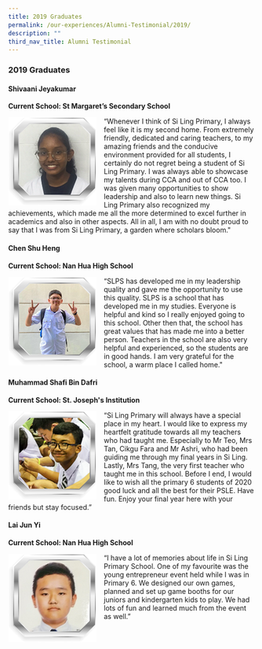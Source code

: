 ```yaml
---
title: 2019 Graduates
permalink: /our-experiences/Alumni-Testimonial/2019/
description: ""
third_nav_title: Alumni Testimonial
---
```

### 2019 Graduates

#### Shivaani Jeyakumar
**Current School: St Margaret’s Secondary School**

<img src="/images/at11.png" style="width:180px;height:180px;margin-right:15px;" align = "left"> “Whenever I think of Si Ling Primary, I always feel like it is my second home. From extremely friendly, dedicated and caring teachers, to my amazing friends and the conducive environment provided for all students, I certainly do not regret being a student of Si Ling Primary. I was always able to showcase my talents during CCA and out of CCA too. I was given many opportunities to show leadership and also to learn new things. Si Ling Primary also recognized my achievements, which made me all the more determined to excel further in academics and also in other aspects. All in all, I am with no doubt proud to say that I was from Si Ling Primary, a garden where scholars bloom."

#### Chen Shu Heng
**Current School: Nan Hua High School**

<img src="/images/at12.png" style="width:180px;height:180px;margin-right:15px;" align = "left"> “SLPS has developed me in my leadership quality and gave me the opportunity to use this quality. SLPS is a school that has developed me in my studies. Everyone is helpful and kind so I really enjoyed going to this school. Other then that, the school has great values that has made me into a better person. Teachers in the school are also very helpful and experienced, so the students are in good hands. I am very grateful for the school, a warm place I called home."

#### Muhammad Shafi Bin Dafri
**Current School: St. Joseph's Institution**

<img src="/images/at13.png" style="width:180px;height:180px;margin-right:15px;" align = "left"> “Si Ling Primary will always have a special place in my heart. I would like to express my heartfelt gratitude towards all my teachers who had taught me. Especially to Mr Teo, Mrs Tan, Cikgu Fara and Mr Ashri, who had been guiding me through my final years in Si Ling. Lastly, Mrs Tang, the very first teacher who taught me in this school. Before I end, I would like to wish all the primary 6 students of 2020 good luck and all the best for their PSLE. Have fun. Enjoy your final year here with your friends but stay focused.”

#### Lai Jun Yi 
**Current School: Nan Hua High School**

<img src="/images/at14.png" style="width:180px;height:180px;margin-right:15px;" align = "left"> “I have a lot of memories about life in Si Ling Primary School. One of my favourite was the young entrepreneur event held while I was in Primary 6. We designed our own games, planned and set up game booths for our juniors and kindergarten kids to play. We had lots of fun and learned much from the event as well.”